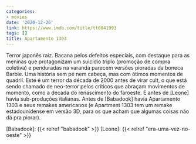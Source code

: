 ```yaml
---
categories:
- movies
date: '2020-12-26'
link: https://www.imdb.com/title/tt0841993
tags: []
title: Apartamento 1303
---
```


Terror japonês raiz. Bacana pelos defeitos especiais, com destaque para as meninas que protagonizam um suicídio triplo (promoção de compra coletiva) e penduradas na varanda parecem versões pioradas da boneca Barbie. Uma história sem pé nem cabeça, mas com ótimos momentos de quadril. Este é um terror da década de 2000 antes de virar cult, o que está sendo chamado de neo-terror pelos críticos que abraçam movimentos de momento, como a década do renascimento do faroeste. E antes de [Leone] havia sub-produções italianas. Antes de [Babadook] havia Apartamento 1303 e seus remakes americanos (e Apartment 1303 tem um remake estadounidense em versão 3D, para os que acham que algumas coisas não dá pra piorar).

[Babadook]: {{< relref "babadook" >}}
[Leone]: {{< relref "era-uma-vez-no-oeste" >}}